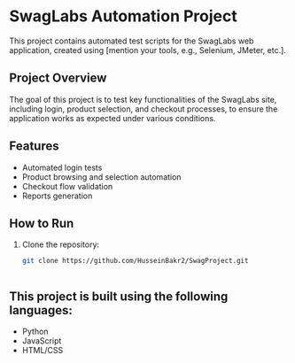 # SwagLabs Automation Project

This project contains automated test scripts for the SwagLabs web application, created using [mention your tools, e.g., Selenium, JMeter, etc.].

## Project Overview
The goal of this project is to test key functionalities of the SwagLabs site, including login, product selection, and checkout processes, to ensure the application works as expected under various conditions.

## Features
- Automated login tests
- Product browsing and selection automation
- Checkout flow validation
- Reports generation

## How to Run
1. Clone the repository:
   ```bash
   git clone https://github.com/HusseinBakr2/SwagProject.git



## This project is built using the following languages:

- Python
- JavaScript
- HTML/CSS
